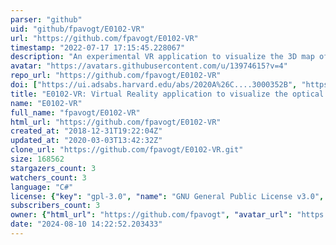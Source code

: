 ```yaml
---
parser: "github"
uid: "github/fpavogt/E0102-VR"
url: "https://github.com/fpavogt/E0102-VR"
timestamp: "2022-07-17 17:15:45.228067"
description: "An experimental VR application to visualize the 3D map of the oxygen-bright ejecta in SNR 1E 0102.2-7219"
avatar: "https://avatars.githubusercontent.com/u/13974615?v=4"
repo_url: "https://github.com/fpavogt/E0102-VR"
doi: ["https://ui.adsabs.harvard.edu/abs/2020A%26C....3000352B", "https://ui.adsabs.harvard.edu/abs/2019ascl.soft10013B/abstract"]
title: "E0102-VR: Virtual Reality application to visualize the optical ejecta in SNR 1E 0102.2-7219"
name: "E0102-VR"
full_name: "fpavogt/E0102-VR"
html_url: "https://github.com/fpavogt/E0102-VR"
created_at: "2018-12-31T19:22:04Z"
updated_at: "2020-03-03T13:42:32Z"
clone_url: "https://github.com/fpavogt/E0102-VR.git"
size: 168562
stargazers_count: 3
watchers_count: 3
language: "C#"
license: {"key": "gpl-3.0", "name": "GNU General Public License v3.0", "spdx_id": "GPL-3.0", "url": "https://api.github.com/licenses/gpl-3.0", "node_id": "MDc6TGljZW5zZTk="}
subscribers_count: 3
owner: {"html_url": "https://github.com/fpavogt", "avatar_url": "https://avatars.githubusercontent.com/u/13974615?v=4", "login": "fpavogt", "type": "User"}
date: "2024-08-10 14:22:52.203433"
---
```

